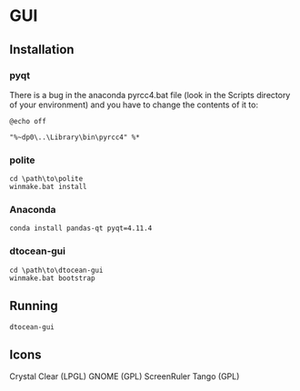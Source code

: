 # GUI

## Installation

### pyqt

There is a bug in the anaconda pyrcc4.bat file (look in the Scripts directory of your environment) and you have to change the contents of it to:

```
@echo off

"%~dp0\..\Library\bin\pyrcc4" %*
```

### polite

```
cd \path\to\polite
winmake.bat install
```

### Anaconda

```
conda install pandas-qt pyqt=4.11.4
```

### dtocean-gui

```
cd \path\to\dtocean-gui
winmake.bat bootstrap
```

## Running

```
dtocean-gui
```

## Icons

Crystal Clear (LPGL)
GNOME (GPL)
ScreenRuler Tango (GPL)
